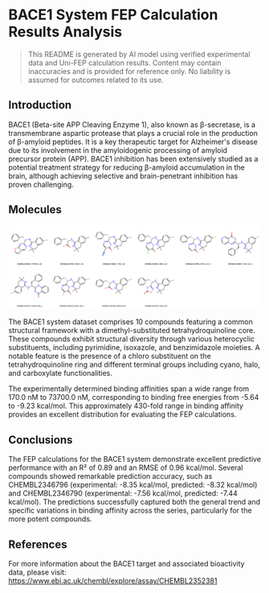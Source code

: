 # BACE1 System FEP Calculation Results Analysis

> This README is generated by AI model using verified experimental data and Uni-FEP calculation results. Content may contain inaccuracies and is provided for reference only. No liability is assumed for outcomes related to its use.

## Introduction

BACE1 (Beta-site APP Cleaving Enzyme 1), also known as β-secretase, is a transmembrane aspartic protease that plays a crucial role in the production of β-amyloid peptides. It is a key therapeutic target for Alzheimer's disease due to its involvement in the amyloidogenic processing of amyloid precursor protein (APP). BACE1 inhibition has been extensively studied as a potential treatment strategy for reducing β-amyloid accumulation in the brain, although achieving selective and brain-penetrant inhibition has proven challenging.

## Molecules

![Molecular structures of representative compounds](mol_grid.png)

The BACE1 system dataset comprises 10 compounds featuring a common structural framework with a dimethyl-substituted tetrahydroquinoline core. These compounds exhibit structural diversity through various heterocyclic substituents, including pyrimidine, isoxazole, and benzimidazole moieties. A notable feature is the presence of a chloro substituent on the tetrahydroquinoline ring and different terminal groups including cyano, halo, and carboxylate functionalities.

The experimentally determined binding affinities span a wide range from 170.0 nM to 73700.0 nM, corresponding to binding free energies from -5.64 to -9.23 kcal/mol. This approximately 430-fold range in binding affinity provides an excellent distribution for evaluating the FEP calculations.

## Conclusions

The FEP calculations for the BACE1 system demonstrate excellent predictive performance with an R² of 0.89 and an RMSE of 0.96 kcal/mol. Several compounds showed remarkable prediction accuracy, such as CHEMBL2346796 (experimental: -8.35 kcal/mol, predicted: -8.32 kcal/mol) and CHEMBL2346790 (experimental: -7.56 kcal/mol, predicted: -7.44 kcal/mol). The predictions successfully captured both the general trend and specific variations in binding affinity across the series, particularly for the more potent compounds.

## References

For more information about the BACE1 target and associated bioactivity data, please visit:
https://www.ebi.ac.uk/chembl/explore/assay/CHEMBL2352381 